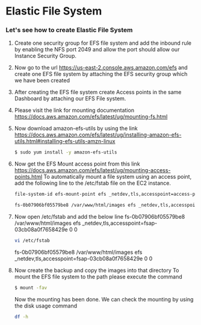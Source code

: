 # Elastic File System

### Let's see how to create Elastic File System
1) Create one security group for EFS file system and add the inbound rule by enabling the NFS port 2049 and allow the port should allow our Instance Security Group.
2) Now go to the url https://us-east-2.console.aws.amazon.com/efs and create one EFS file system by attaching the EFS security group which we have been created
3) After creating the EFS file system create Access points in the same Dashboard by attaching our EFS File system.
4) Please visit the link for mounting documentation https://docs.aws.amazon.com/efs/latest/ug/mounting-fs.html
5) Now download amazon-efs-utils by using the link https://docs.aws.amazon.com/efs/latest/ug/installing-amazon-efs-utils.html#installing-efs-utils-amzn-linux
   ```sh
   $ sudo yum install -y amazon-efs-utils
   ```
6) Now get the EFS Mount access point from this link https://docs.aws.amazon.com/efs/latest/ug/mounting-access-points.html
   To automatically mount a file system using an access point, add the following line to the /etc/fstab file on the EC2 instance.
   ```sh
   file-system-id efs-mount-point efs _netdev,tls,accesspoint=access-point-id 0 0
   ```
   ```sh
   fs-0b07906bf05579be8 /var/www/html/images efs _netdev,tls,accesspoint=fsap-03cb08a0f7658429e 0 0
   ```
7) Now open /etc/fstab and add the below line
   fs-0b07906bf05579be8 /var/www/html/images efs _netdev,tls,accesspoint=fsap-03cb08a0f7658429e 0 0
   ```sh
   vi /etc/fstab
   ```
   fs-0b07906bf05579be8 /var/www/html/images efs _netdev,tls,accesspoint=fsap-03cb08a0f7658429e 0 0

8) Now create the backup and copy the images into that directory
   To mount the EFS file system to the path please execute the command 
   ```sh
   $ mount -fav
   ```
   Now the mounting has been done. We can check the mounting by using the disk usage command
   ```sh
   df -h
   ```
